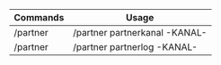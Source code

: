 | Commands | Usage |
| ------ | ------ |
| /partner | /partner partnerkanal -KANAL- |
| /partner | /partner partnerlog -KANAL- |
